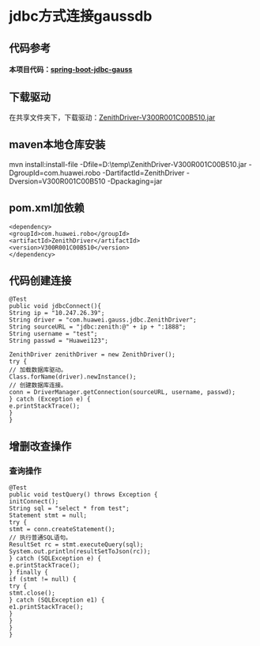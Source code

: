 # jdbc方式连接gaussdb

## 代码参考

#### 本项目代码：[spring-boot-jdbc-gauss](http://rnd-isourceb.huawei.com/w00466247/test_gauss/tree/master/spring-boot-jdbc-gauss)

## 下载驱动

在共享文件夹下，下载驱动：[ZenithDriver-V300R001C00B510.jar](https://onebox.huawei.com/p/4c28db30a031c9a3ef395acb8c1d65a3)

## maven本地仓库安装

mvn install:install-file -Dfile=D:\\temp\\ZenithDriver-V300R001C00B510.jar -DgroupId=com.huawei.robo -DartifactId=ZenithDriver -Dversion=V300R001C00B510 -Dpackaging=jar

## pom.xml加依赖
```
<dependency>
<groupId>com.huawei.robo</groupId>
<artifactId>ZenithDriver</artifactId>
<version>V300R001C00B510</version>
</dependency>
```

## 代码创建连接
```
@Test
public void jdbcConnect(){
String ip = "10.247.26.39";
String driver = "com.huawei.gauss.jdbc.ZenithDriver";
String sourceURL = "jdbc:zenith:@" + ip + ":1888";
String username = "test";
String passwd = "Huawei123";

ZenithDriver zenithDriver = new ZenithDriver();
try {
// 加载数据库驱动。
Class.forName(driver).newInstance();
// 创建数据库连接。
conn = DriverManager.getConnection(sourceURL, username, passwd);
} catch (Exception e) {
e.printStackTrace();
}
}
```
## 增删改查操作

### 查询操作
```
@Test
public void testQuery() throws Exception {
initConnect();
String sql = "select * from test";
Statement stmt = null;
try {
stmt = conn.createStatement();
// 执行普通SQL语句。
ResultSet rc = stmt.executeQuery(sql);
System.out.println(resultSetToJson(rc));
} catch (SQLException e) {
e.printStackTrace();
} finally {
if (stmt != null) {
try {
stmt.close();
} catch (SQLException e1) {
e1.printStackTrace();
}
}
}
}
```
